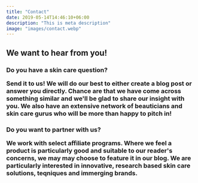 ```yaml
---
title: "Contact"
date: 2019-05-14T14:46:10+06:00
description: "This is meta description"
image: "images/contact.webp"
---
```

<h2>We want to hear from you! 

<h3>Do you have a skin care question? 

Send it to us! We will do our best to either create a blog post or answer you directly. Chance are that we have come across something similar and we'll be glad to share our insight with you. We also have an extensive network of beauticians and skin care gurus who will be more than happy to pitch in!

<h3>Do you want to partner with us? 

We work with select affiliate programs. Where we feel a product is particularly good and suitable to our reader's concerns, we may may choose to feature it in our blog. We are particularly interested in innovative, research based skin care solutions, teqniques and immerging brands. 
